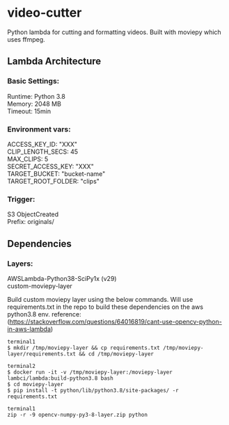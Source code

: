# video-cutter

Python lambda for cutting and formatting videos. Built with moviepy which uses ffmpeg.

## Lambda Architecture

### Basic Settings:

Runtime: Python 3.8  
Memory: 2048 MB  
Timeout: 15min

### Environment vars:

ACCESS_KEY_ID: "XXX"  
CLIP_LENGTH_SECS: 45  
MAX_CLIPS: 5  
SECRET_ACCESS_KEY: "XXX"  
TARGET_BUCKET: "bucket-name"  
TARGET_ROOT_FOLDER: "clips"

### Trigger:

S3 ObjectCreated  
Prefix: originals/

## Dependencies

### Layers:

AWSLambda-Python38-SciPy1x (v29)  
custom-moviepy-layer

Build custom moviepy layer using the below commands. Will use requirements.txt in the repo to build these dependencies on the aws python3.8 env.
reference: (https://stackoverflow.com/questions/64016819/cant-use-opencv-python-in-aws-lambda)

```
terminal1
$ mkdir /tmp/moviepy-layer && cp requirements.txt /tmp/moviepy-layer/requirements.txt && cd /tmp/moviepy-layer

terminal2
$ docker run -it -v /tmp/moviepy-layer:/moviepy-layer lambci/lambda:build-python3.8 bash  
$ cd moviepy-layer  
$ pip install -t python/lib/python3.8/site-packages/ -r requirements.txt

terminal1
zip -r -9 opencv-numpy-py3-8-layer.zip python
```
